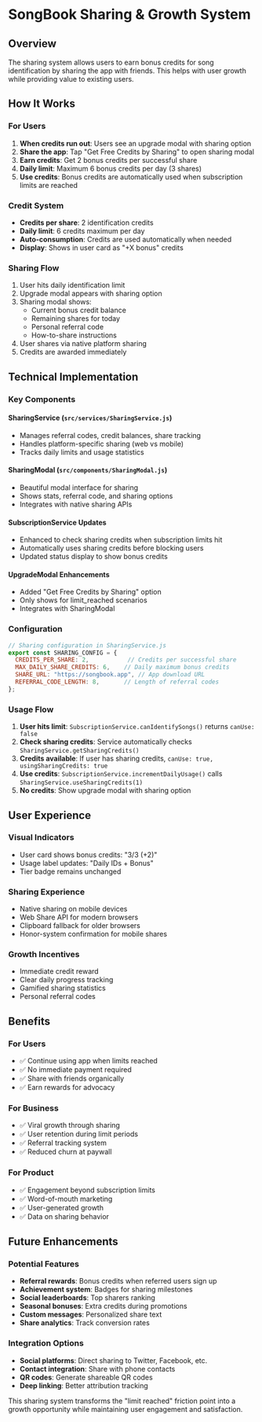 # SongBook Sharing & Growth System

## Overview
The sharing system allows users to earn bonus credits for song identification by sharing the app with friends. This helps with user growth while providing value to existing users.

## How It Works

### For Users
1. **When credits run out**: Users see an upgrade modal with sharing option
2. **Share the app**: Tap "Get Free Credits by Sharing" to open sharing modal
3. **Earn credits**: Get 2 bonus credits per successful share
4. **Daily limit**: Maximum 6 bonus credits per day (3 shares)
5. **Use credits**: Bonus credits are automatically used when subscription limits are reached

### Credit System
- **Credits per share**: 2 identification credits
- **Daily limit**: 6 credits maximum per day
- **Auto-consumption**: Credits are used automatically when needed
- **Display**: Shows in user card as "+X bonus" credits

### Sharing Flow
1. User hits daily identification limit
2. Upgrade modal appears with sharing option
3. Sharing modal shows:
   - Current bonus credit balance
   - Remaining shares for today
   - Personal referral code
   - How-to-share instructions
4. User shares via native platform sharing
5. Credits are awarded immediately

## Technical Implementation

### Key Components

#### SharingService (`src/services/SharingService.js`)
- Manages referral codes, credit balances, share tracking
- Handles platform-specific sharing (web vs mobile)
- Tracks daily limits and usage statistics

#### SharingModal (`src/components/SharingModal.js`)
- Beautiful modal interface for sharing
- Shows stats, referral code, and sharing options
- Integrates with native sharing APIs

#### SubscriptionService Updates
- Enhanced to check sharing credits when subscription limits hit
- Automatically uses sharing credits before blocking users
- Updated status display to show bonus credits

#### UpgradeModal Enhancements
- Added "Get Free Credits by Sharing" option
- Only shows for limit_reached scenarios
- Integrates with SharingModal

### Configuration

```javascript
// Sharing configuration in SharingService.js
export const SHARING_CONFIG = {
  CREDITS_PER_SHARE: 2,           // Credits per successful share
  MAX_DAILY_SHARE_CREDITS: 6,    // Daily maximum bonus credits
  SHARE_URL: "https://songbook.app", // App download URL
  REFERRAL_CODE_LENGTH: 8,       // Length of referral codes
};
```

### Usage Flow

1. **User hits limit**: `SubscriptionService.canIdentifySongs()` returns `canUse: false`
2. **Check sharing credits**: Service automatically checks `SharingService.getSharingCredits()`
3. **Credits available**: If user has sharing credits, `canUse: true, usingSharingCredits: true`
4. **Use credits**: `SubscriptionService.incrementDailyUsage()` calls `SharingService.useSharingCredits(1)`
5. **No credits**: Show upgrade modal with sharing option

## User Experience

### Visual Indicators
- User card shows bonus credits: "3/3 (+2)"
- Usage label updates: "Daily IDs + Bonus"
- Tier badge remains unchanged

### Sharing Experience
- Native sharing on mobile devices
- Web Share API for modern browsers  
- Clipboard fallback for older browsers
- Honor-system confirmation for mobile shares

### Growth Incentives
- Immediate credit reward
- Clear daily progress tracking
- Gamified sharing statistics
- Personal referral codes

## Benefits

### For Users
- ✅ Continue using app when limits reached
- ✅ No immediate payment required
- ✅ Share with friends organically
- ✅ Earn rewards for advocacy

### For Business
- ✅ Viral growth through sharing
- ✅ User retention during limit periods
- ✅ Referral tracking system
- ✅ Reduced churn at paywall

### For Product
- ✅ Engagement beyond subscription limits
- ✅ Word-of-mouth marketing
- ✅ User-generated growth
- ✅ Data on sharing behavior

## Future Enhancements

### Potential Features
- **Referral rewards**: Bonus credits when referred users sign up
- **Achievement system**: Badges for sharing milestones
- **Social leaderboards**: Top sharers ranking
- **Seasonal bonuses**: Extra credits during promotions
- **Custom messages**: Personalized share text
- **Share analytics**: Track conversion rates

### Integration Options
- **Social platforms**: Direct sharing to Twitter, Facebook, etc.
- **Contact integration**: Share with phone contacts
- **QR codes**: Generate shareable QR codes
- **Deep linking**: Better attribution tracking

This sharing system transforms the "limit reached" friction point into a growth opportunity while maintaining user engagement and satisfaction.

